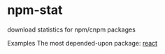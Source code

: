 # npm-stat

download statistics for npm/cnpm packages

Examples
The most depended-upon package: [react](https://cnpm-stat.com/?packages=react&startTime=2020-08-01&endTime=2020-10-17)